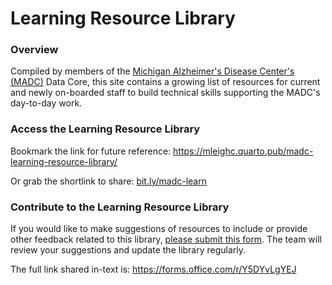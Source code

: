 # Learning Resource Library

### Overview

Compiled by members of the [Michigan Alzheimer's Disease Center's (MADC)](https://alzheimers.med.umich.edu/aboutus/) Data Core, this site contains a growing list of resources for current and newly on-boarded staff to build technical skills supporting the MADC's day-to-day work.

### Access the Learning Resource Library

Bookmark the link for future reference: <https://mleighc.quarto.pub/madc-learning-resource-library/>

Or grab the shortlink to share: [bit.ly/madc-learn](https://bit.ly/madc-learn)

### Contribute to the Learning Resource Library

If you would like to make suggestions of resources to include or provide other feedback related to this library, [please submit this form](https://forms.office.com/r/Y5DYvLgYEJ). The team will review your suggestions and update the library regularly.

The full link shared in-text is: <https://forms.office.com/r/Y5DYvLgYEJ>
